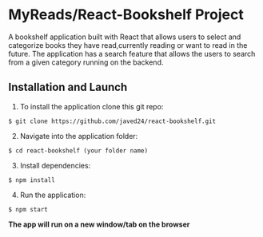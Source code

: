 # MyReads/React-Bookshelf Project

A bookshelf application built with React that allows users to select and categorize books they have read,currently reading or want to read in the future. The application has a search feature that allows the users to search from a given category running on the backend.

## Installation and Launch

1. To install the application clone this git repo:

```
$ git clone https://github.com/javed24/react-bookshelf.git
```

2. Navigate into the application folder:

```
$ cd react-bookshelf (your folder name)
```

3. Install dependencies:

```
$ npm install
```

4. Run the application:

```
$ npm start
```

**The app will run on a new window/tab on the browser**